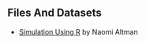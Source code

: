 ## Files And Datasets 

* [Simulation Using R][main]  by Naomi Altman

[main]: https://psu.app.box.com/s/fglpj9t7md9x65c5ww17gpyo0ynrj14t
